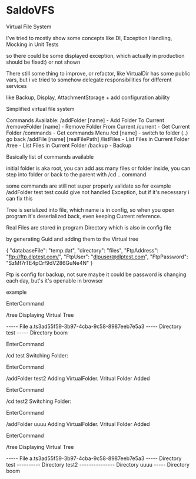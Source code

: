 # SaldoVFS
Virtual File System

I've tried to mostly show some concepts like DI, Exception Handling, Mocking in Unit Tests 

so there could be some displayed exception, which actually in production should be fixed:) or not shown 

There still some thing to improve, or refactor, like VirtualDir has some public vars, but i ve tried to somehow delegate responsibilities for different services 

like Backup, Display, AttachmentStorage + add configuration ability

Simplified virtual file system 

Commands Available:
/addFolder [name]  - Add Folder To Current
/removeFolder [name]  - Remove Folder From Current
/current  - Get Current Folder
/commands  - Get commands Menu
/cd [name] - switch to folder (..) go back
/addFile [name] [realFilePath]
/listFiles - List Files in Current Folder
/tree - List Files in Current Folder
/backup - Backup


Basically list of commands available 

initial folder is aka root, you can add ass many files or folder inside, you can step into folder or back to the parent with /cd .. command 

some commands are still not super properly validate 
so for example /addFolder test test could give not handled Exception, but if it's necessary i can fix this 

Tree is serialized into file, which name is in config, so when you open program it's deserialized back, even keeping Current reference. 

Real Files are stored in program Directory which is also in config file 

by generating Guid and adding them to the Virtual tree

{
  "databaseFile": "temp.dat",
  "directory": "files",
  "FtpAddress": "ftp://ftp.dlptest.com/",
  "FtpUser": "dlpuser@dlptest.com",
  "FtpPassword": "SzMf7rTE4pCrf9dV286GuNe4N"
}

Ftp is config for backup, not sure maybe it could be password is changing each day, but's it's openable in browser 



example 

EnterCommand

/tree
Displaying Virtual Tree

----- File a.ts3ad55f59-3b97-4cba-9c58-8987eeb7e5a3
----- Directory test
----- Directory boom


EnterCommand

/cd test
Switching Folder:

EnterCommand

/addFolder test2
Adding VirtualFolder.
Vritual Folder Added

EnterCommand

/cd test2
Switching Folder:

EnterCommand

/addFolder uuuu
Adding VirtualFolder.
Vritual Folder Added

EnterCommand

/tree
Displaying Virtual Tree

----- File a.ts3ad55f59-3b97-4cba-9c58-8987eeb7e5a3
----- Directory test
---------- Directory test2
--------------- Directory uuuu
----- Directory boom



